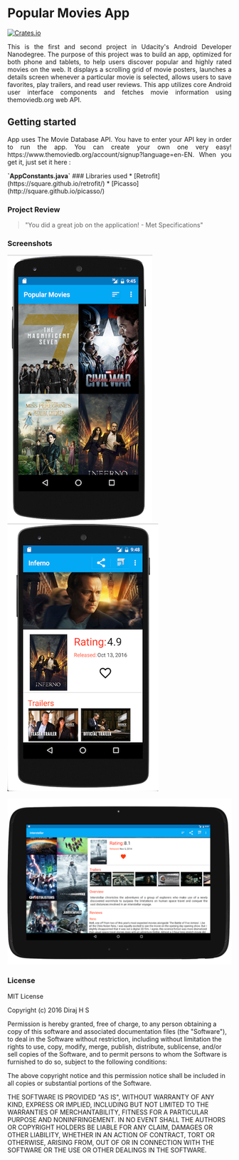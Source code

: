 # Popular Movies App

[![Crates.io](https://img.shields.io/crates/l/rustc-serialize.svg?maxAge=2592000)]()

<p align="justify">
This is the first and second project in Udacity's Android Developer Nanodegree. The purpose of this project was to build an app, optimized for both phone and tablets, to help users discover popular and highly rated movies on the web. It displays a scrolling grid of movie posters, launches a details screen whenever a particular movie is selected, allows users to save favorites, play trailers, and read user reviews. This app utilizes core Android user interface components and fetches movie information using themoviedb.org web API.
</p>

## Getting started

<p align="justify">
App uses The Movie Database API. You have to enter your API key in order to run the app. You can create your own one very easy! https://www.themoviedb.org/account/signup?language=en-EN. When you get it, just set it here :
</p>
<b>`AppConstants.java`</b>
### Libraries used
* [Retrofit](https://square.github.io/retrofit/)
* [Picasso](http://square.github.io/picasso/)

### Project Review
>"You did a great job on the application! - Met Specifications"

### Screenshots

![Movies Grid](https://github.com/DirajHS/PopularMovies/blob/master/Screen%20Shot%201.png)
![Single Movie Detail](https://github.com/DirajHS/PopularMovies/blob/master/Screen%20Shot%202.png)

![Multi-Pane UI](https://github.com/DirajHS/PopularMovies/blob/master/Screen%20Shot%203.png)

### License

MIT License

Copyright (c) 2016 Diraj H S

Permission is hereby granted, free of charge, to any person obtaining a copy
of this software and associated documentation files (the "Software"), to deal
in the Software without restriction, including without limitation the rights
to use, copy, modify, merge, publish, distribute, sublicense, and/or sell
copies of the Software, and to permit persons to whom the Software is
furnished to do so, subject to the following conditions:

The above copyright notice and this permission notice shall be included in all
copies or substantial portions of the Software.

THE SOFTWARE IS PROVIDED "AS IS", WITHOUT WARRANTY OF ANY KIND, EXPRESS OR
IMPLIED, INCLUDING BUT NOT LIMITED TO THE WARRANTIES OF MERCHANTABILITY,
FITNESS FOR A PARTICULAR PURPOSE AND NONINFRINGEMENT. IN NO EVENT SHALL THE
AUTHORS OR COPYRIGHT HOLDERS BE LIABLE FOR ANY CLAIM, DAMAGES OR OTHER
LIABILITY, WHETHER IN AN ACTION OF CONTRACT, TORT OR OTHERWISE, ARISING FROM,
OUT OF OR IN CONNECTION WITH THE SOFTWARE OR THE USE OR OTHER DEALINGS IN THE
SOFTWARE.
